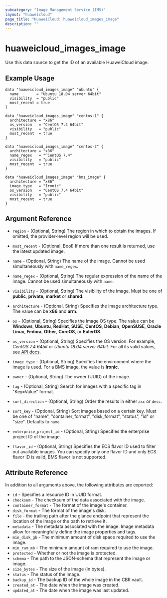 ```yaml
---
subcategory: "Image Management Service (IMS)"
layout: "huaweicloud"
page_title: "HuaweiCloud: huaweicloud_images_image"
description: ""
---
```


# huaweicloud_images_image

Use this data source to get the ID of an available HuaweiCloud image.

## Example Usage

```hcl
data "huaweicloud_images_image" "ubuntu" {
  name        = "Ubuntu 18.04 server 64bit"
  visibility  = "public"
  most_recent = true
}

data "huaweicloud_images_image" "centos-1" {
  architecture = "x86"
  os_version   = "CentOS 7.4 64bit"
  visibility   = "public"
  most_recent  = true
}

data "huaweicloud_images_image" "centos-2" {
  architecture = "x86"
  name_regex   = "^CentOS 7.4"
  visibility   = "public"
  most_recent  = true
}

data "huaweicloud_images_image" "bms_image" {
  architecture = "x86"
  image_type   = "Ironic"
  os_version   = "CentOS 7.4 64bit"
  visibility   = "public"
  most_recent  = true
}
```

## Argument Reference

* `region` - (Optional, String) The region in which to obtain the images. If omitted, the provider-level region will be
  used.

* `most_recent` - (Optional, Bool) If more than one result is returned, use the latest updated image.

* `name` - (Optional, String) The name of the image. Cannot be used simultaneously with `name_regex`.

* `name_regex` - (Optional, String) The regular expression of the name of the image.
  Cannot be used simultaneously with `name`.

* `visibility` - (Optional, String) The visibility of the image. Must be one of
  **public**, **private**, **market** or **shared**.

* `architecture` - (Optional, String) Specifies the image architecture type. The value can be **x86** and **arm**.

* `os` - (Optional, String) Specifies the image OS type. The value can be **Windows**, **Ubuntu**,
  **RedHat**, **SUSE**, **CentOS**, **Debian**, **OpenSUSE**, **Oracle Linux**, **Fedora**, **Other**,
  **CoreOS**, or **EulerOS**.

* `os_version` - (Optional, String) Specifies the OS version. For example, *CentOS 7.4 64bit* or *Ubuntu 18.04 server 64bit*.
  For all its valid values, see [API docs](https://support.huaweicloud.com/intl/en-us/api-ims/ims_03_0910.html).

* `image_type` - (Optional, String) Specifies the environment where the image is used. For a BMS image, the value is **Ironic**.

* `owner` - (Optional, String) The owner (UUID) of the image.

* `tag` - (Optional, String) Search for images with a specific tag in "Key=Value" format.

* `sort_direction` - (Optional, String) Order the results in either `asc` or `desc`.

* `sort_key` - (Optional, String) Sort images based on a certain key. Must be one of
  "name", "container_format", "disk_format", "status", "id" or "size". Defaults to `name`.

* `enterprise_project_id` - (Optional, String) Specifies the enterprise project ID of the image.

* `flavor_id` - (Optional, String) Specifies the ECS flavor ID used to filter out available images.
  You can specify only one flavor ID and only ECS flavor ID is valid, BMS flavor is not supported.

## Attribute Reference

In addition to all arguments above, the following attributes are exported:

* `id` - Specifies a resource ID in UUID format.
* `checksum` - The checksum of the data associated with the image.
* `container_format` - The format of the image's container.
* `disk_format` - The format of the image's disk.
* `file` - the trailing path after the glance endpoint that represent the location of the image or the path to retrieve
  it.
* `metadata` - The metadata associated with the image. Image metadata allow for meaningfully define the image properties
  and tags.
* `min_disk_gb` - The minimum amount of disk space required to use the image.
* `min_ram_mb` - The minimum amount of ram required to use the image.
* `protected` - Whether or not the image is protected.
* `schema` - The path to the JSON-schema that represent the image or image.
* `size_bytes` - The size of the image (in bytes).
* `status` - The status of the image.
* `backup_id` - The backup ID of the whole image in the CBR vault.
* `created_at` - The date when the image was created.
* `updated_at` - The date when the image was last updated.
